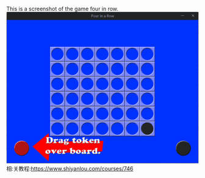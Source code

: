 This is a screenshot of the game four in row.
![](./screenshot/fourinrow.gif)
相:关教程:https://www.shiyanlou.com/courses/746
